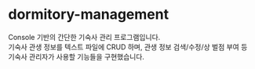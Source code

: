 # dormitory-management
Console 기반의 간단한 기숙사 관리 프로그램입니다.   
기숙사 관생 정보를 텍스트 파일에 CRUD 하며, 관생 정보 검색/수정/상 벌점 부여 등 기숙사 관리자가 사용할 기능들을 구현했습니다. 

